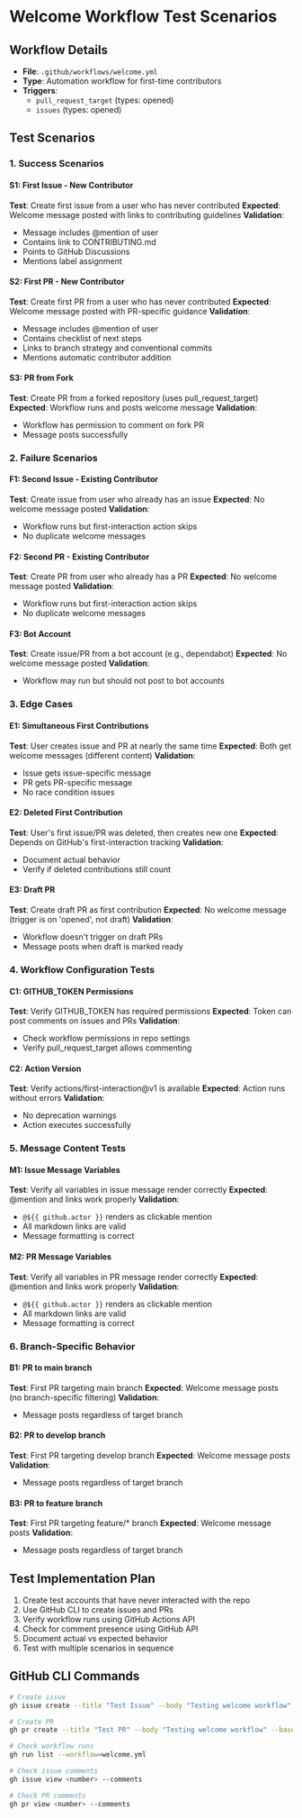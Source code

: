 # Welcome Workflow Test Scenarios

## Workflow Details
- **File**: `.github/workflows/welcome.yml`
- **Type**: Automation workflow for first-time contributors
- **Triggers**: 
  - `pull_request_target` (types: opened)
  - `issues` (types: opened)

## Test Scenarios

### 1. Success Scenarios

#### S1: First Issue - New Contributor
**Test**: Create first issue from a user who has never contributed
**Expected**: Welcome message posted with links to contributing guidelines
**Validation**:
- Message includes @mention of user
- Contains link to CONTRIBUTING.md
- Points to GitHub Discussions
- Mentions label assignment

#### S2: First PR - New Contributor
**Test**: Create first PR from a user who has never contributed
**Expected**: Welcome message posted with PR-specific guidance
**Validation**:
- Message includes @mention of user
- Contains checklist of next steps
- Links to branch strategy and conventional commits
- Mentions automatic contributor addition

#### S3: PR from Fork
**Test**: Create PR from a forked repository (uses pull_request_target)
**Expected**: Workflow runs and posts welcome message
**Validation**:
- Workflow has permission to comment on fork PR
- Message posts successfully

### 2. Failure Scenarios

#### F1: Second Issue - Existing Contributor
**Test**: Create issue from user who already has an issue
**Expected**: No welcome message posted
**Validation**:
- Workflow runs but first-interaction action skips
- No duplicate welcome messages

#### F2: Second PR - Existing Contributor
**Test**: Create PR from user who already has a PR
**Expected**: No welcome message posted
**Validation**:
- Workflow runs but first-interaction action skips
- No duplicate welcome messages

#### F3: Bot Account
**Test**: Create issue/PR from a bot account (e.g., dependabot)
**Expected**: No welcome message posted
**Validation**:
- Workflow may run but should not post to bot accounts

### 3. Edge Cases

#### E1: Simultaneous First Contributions
**Test**: User creates issue and PR at nearly the same time
**Expected**: Both get welcome messages (different content)
**Validation**:
- Issue gets issue-specific message
- PR gets PR-specific message
- No race condition issues

#### E2: Deleted First Contribution
**Test**: User's first issue/PR was deleted, then creates new one
**Expected**: Depends on GitHub's first-interaction tracking
**Validation**:
- Document actual behavior
- Verify if deleted contributions still count

#### E3: Draft PR
**Test**: Create draft PR as first contribution
**Expected**: No welcome message (trigger is on 'opened', not draft)
**Validation**:
- Workflow doesn't trigger on draft PRs
- Message posts when draft is marked ready

### 4. Workflow Configuration Tests

#### C1: GITHUB_TOKEN Permissions
**Test**: Verify GITHUB_TOKEN has required permissions
**Expected**: Token can post comments on issues and PRs
**Validation**:
- Check workflow permissions in repo settings
- Verify pull_request_target allows commenting

#### C2: Action Version
**Test**: Verify actions/first-interaction@v1 is available
**Expected**: Action runs without errors
**Validation**:
- No deprecation warnings
- Action executes successfully

### 5. Message Content Tests

#### M1: Issue Message Variables
**Test**: Verify all variables in issue message render correctly
**Expected**: @mention and links work properly
**Validation**:
- `@${{ github.actor }}` renders as clickable mention
- All markdown links are valid
- Message formatting is correct

#### M2: PR Message Variables
**Test**: Verify all variables in PR message render correctly
**Expected**: @mention and links work properly
**Validation**:
- `@${{ github.actor }}` renders as clickable mention
- All markdown links are valid
- Message formatting is correct

### 6. Branch-Specific Behavior

#### B1: PR to main branch
**Test**: First PR targeting main branch
**Expected**: Welcome message posts (no branch-specific filtering)
**Validation**:
- Message posts regardless of target branch

#### B2: PR to develop branch
**Test**: First PR targeting develop branch
**Expected**: Welcome message posts
**Validation**:
- Message posts regardless of target branch

#### B3: PR to feature branch
**Test**: First PR targeting feature/* branch
**Expected**: Welcome message posts
**Validation**:
- Message posts regardless of target branch

## Test Implementation Plan

1. Create test accounts that have never interacted with the repo
2. Use GitHub CLI to create issues and PRs
3. Verify workflow runs using GitHub Actions API
4. Check for comment presence using GitHub API
5. Document actual vs expected behavior
6. Test with multiple scenarios in sequence

## GitHub CLI Commands

```bash
# Create issue
gh issue create --title "Test Issue" --body "Testing welcome workflow"

# Create PR
gh pr create --title "Test PR" --body "Testing welcome workflow" --base develop

# Check workflow runs
gh run list --workflow=welcome.yml

# Check issue comments
gh issue view <number> --comments

# Check PR comments  
gh pr view <number> --comments
```